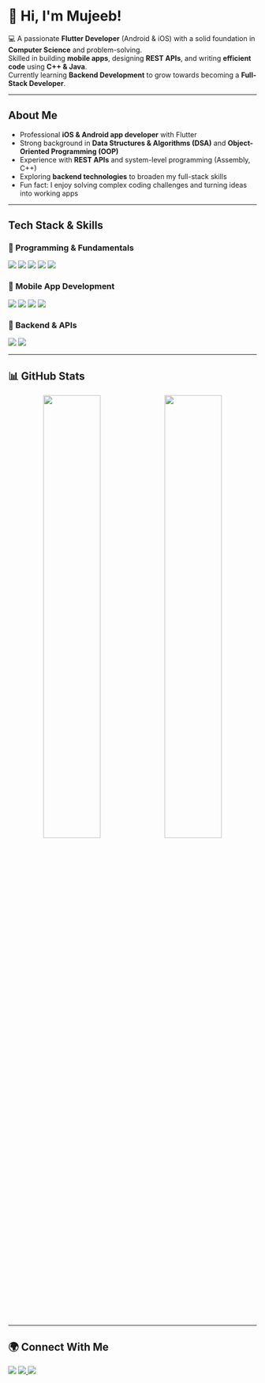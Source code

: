 # 👋 Hi, I'm Mujeeb!

💻 A passionate **Flutter Developer** (Android & iOS) with a solid foundation in **Computer Science** and problem-solving.  
Skilled in building **mobile apps**, designing **REST APIs**, and writing **efficient code** using **C++ & Java**.   
 Currently learning **Backend Development** to grow towards becoming a **Full-Stack Developer**. 

---

## About Me
- Professional **iOS & Android app developer** with Flutter   
- Strong background in **Data Structures & Algorithms (DSA)** and **Object-Oriented Programming (OOP)**   
- Experience with **REST APIs** and system-level programming (Assembly, C++)   
- Exploring **backend technologies** to broaden my full-stack skills   
- Fun fact: I enjoy solving complex coding challenges and turning ideas into working apps   

---

## Tech Stack & Skills 

### 🔹 Programming & Fundamentals
<p>
  <img src="https://img.shields.io/badge/C++-00599C?style=for-the-badge&logo=cplusplus&logoColor=white"/>
  <img src="https://img.shields.io/badge/Java-ED8B00?style=for-the-badge&logo=java&logoColor=white"/>
  <img src="https://img.shields.io/badge/Assembly-333333?style=for-the-badge&logoColor=white"/>
  <img src="https://img.shields.io/badge/DSA-007396?style=for-the-badge&logo=hackerrank&logoColor=white"/>
  <img src="https://img.shields.io/badge/OOP-02569B?style=for-the-badge&logo=databricks&logoColor=white"/>
</p>

### 🔹 Mobile App Development
<p>
  <img src="https://img.shields.io/badge/Flutter-02569B?style=for-the-badge&logo=flutter&logoColor=white"/>
  <img src="https://img.shields.io/badge/Dart-0175C2?style=for-the-badge&logo=dart&logoColor=white"/>
  <img src="https://img.shields.io/badge/Android-3DDC84?style=for-the-badge&logo=android&logoColor=white"/>
  <img src="https://img.shields.io/badge/iOS-000000?style=for-the-badge&logo=apple&logoColor=white"/>
</p>

### 🔹 Backend & APIs
<p>
  <img src="https://img.shields.io/badge/REST%20APIs-FF6C37?style=for-the-badge&logo=postman&logoColor=white"/>
  <img src="https://img.shields.io/badge/Backend%20(learning)-333333?style=for-the-badge&logo=serverless&logoColor=white"/>
</p>

---

## 📊 GitHub Stats
<p align="center">
  <img src="https://github-readme-stats.vercel.app/api?username=mujeeb-codes&show_icons=true&theme=tokyonight" width="48%"/>
  <img src="https://github-readme-streak-stats.herokuapp.com/?user=mujeeb-codes&theme=tokyonight" width="48%"/>
</p>

---

## 🌍 Connect With Me  
<p>
  <a href="https://github.com/mujeeb-codes"><img src="https://img.shields.io/badge/GitHub-000?style=for-the-badge&logo=github&logoColor=white"/></a>
  <a href="https://www.linkedin.com/in/abdul-mujeeb-352030355/">
    <img src="https://img.shields.io/badge/LinkedIn-0077B5?style=for-the-badge&logo=linkedin&logoColor=white"/>
  </a>
  <a href="mailto:khatri.mujeeb101@gmail.com">
    <img src="https://img.shields.io/badge/Email-D14836?style=for-the-badge&logo=gmail&logoColor=white"/>
  </a>
</p>
